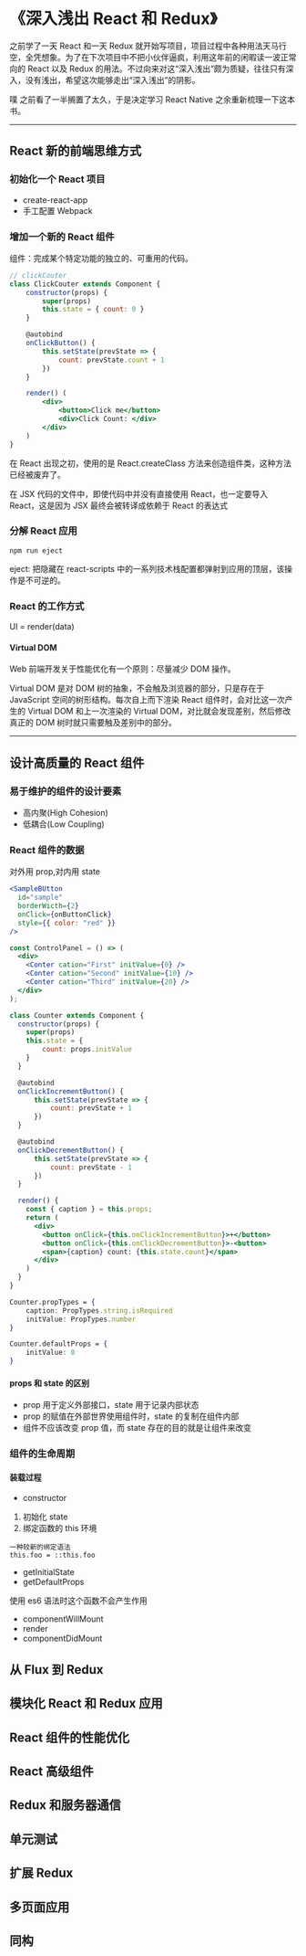 # 《深入浅出 React 和 Redux》

之前学了一天 React 和一天 Redux 就开始写项目，项目过程中各种用法天马行空，全凭想象。为了在下次项目中不把小伙伴逼疯，利用这年前的闲暇读一波正常向的 React 以及 Redux 的用法。不过向来对这“深入浅出”颇为质疑，往往只有深入，没有浅出，希望这次能够走出“深入浅出”的阴影。

噗 之前看了一半搁置了太久，于是决定学习 React Native 之余重新梳理一下这本书。

---

## React 新的前端思维方式

### 初始化一个 React 项目

* create-react-app
* 手工配置 Webpack

### 增加一个新的 React 组件

组件：完成某个特定功能的独立的、可重用的代码。

```jsx
// clickCouter
class ClickCouter extends Component {
    constructor(props) {
        super(props)
        this.state = { count: 0 }
    }

    @autobind
    onClickButton() {
        this.setState(prevState => {
            count: prevState.count + 1
        })
    }

    render() (
        <div>
            <button>Click me</button>
            <div>Click Count: </div>
        </div>
    )
}
```

在 React 出现之初，使用的是 React.createClass 方法来创造组件类，这种方法已经被废弃了。

在 JSX 代码的文件中，即使代码中并没有直接使用 React，也一定要导入 React，这是因为 JSX 最终会被转译成依赖于 React 的表达式

### 分解 React 应用

```
npm run eject
```

eject: 把隐藏在 react-scripts 中的一系列技术栈配置都弹射到应用的顶层，该操作是不可逆的。

### React 的工作方式

UI = render(data)

#### Virtual DOM

Web 前端开发关于性能优化有一个原则：尽量减少 DOM 操作。

Virtual DOM 是对 DOM 树的抽象，不会触及浏览器的部分，只是存在于 JavaScript 空间的树形结构。每次自上而下渲染 React 组件时，会对比这一次产生的 Virtual DOM 和上一次渲染的 Virtual DOM，对比就会发现差别，然后修改真正的 DOM 树时就只需要触及差别中的部分。

---

## 设计高质量的 React 组件

### 易于维护的组件的设计要素

* 高内聚(High Cohesion)
* 低耦合(Low Coupling)

### React 组件的数据

对外用 prop,对内用 state

```jsx
<SampleBUtton
  id="sample"
  borderWicth={2}
  onClick={onButtonClick}
  style={{ color: "red" }}
/>
```

```jsx
const ControlPanel = () => (
  <div>
    <Conter cation="First" initValue={0} />
    <Conter cation="Second" initValue={10} />
    <Conter cation="Third" initValue={20} />
  </div>
);
```

```jsx
class Counter extends Component {
  constructor(props) {
    super(props)
    this.state = {
        count: props.initValue
    }
  }

  @autobind
  onClickIncrementButton() {
      this.setState(prevState => {
          count: prevState + 1
      })
  }

  @autobind
  onClickDecrementButton() {
      this.setState(prevState => {
          count: prevState - 1
      })
  }

  render() {
    const { caption } = this.props;
    return (
      <div>
        <button onClick={this.onClickIncrementButton}>+</button>
        <button onClick={this.onClickDecrementButton}>-<button>
        <span>{caption} count: {this.state.count}</span>
      </div>
    )
  }
}

Counter.propTypes = {
    caption: PropTypes.string.isRequired
    initValue: PropTypes.number
}

Counter.defaultProps = {
    initValue: 0
}
```

#### props 和 state 的区别

* prop 用于定义外部接口，state 用于记录内部状态
* prop 的赋值在外部世界使用组件时，state 的复制在组件内部
* 组件不应该改变 prop 值，而 state 存在的目的就是让组件来改变

### 组件的生命周期

#### 装载过程

* constructor

1.  初始化 state
2.  绑定函数的 this 环境

```
一种较新的绑定语法
this.foo = ::this.foo
```

* getInitialState
* getDefaultProps

使用 es6 语法时这个函数不会产生作用

* componentWillMount
* render
* componentDidMount

## 从 Flux 到 Redux

## 模块化 React 和 Redux 应用

## React 组件的性能优化

## React 高级组件

## Redux 和服务器通信

## 单元测试

## 扩展 Redux

## 多页面应用

## 同构
